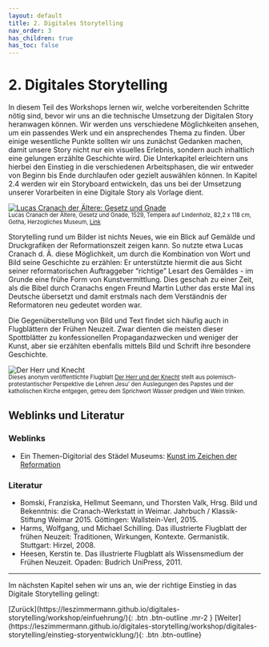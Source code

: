 ```yaml
---
layout: default
title: 2. Digitales Storytelling
nav_order: 3
has_children: true
has_toc: false
---
```

# 2. Digitales Storytelling
In diesem Teil des Workshops lernen wir, welche vorbereitenden Schritte nötig sind, bevor wir uns an die technische Umsetzung der Digitalen Story heranwagen können. Wir werden uns verschiedene Möglichkeiten ansehen, um ein passendes Werk und ein ansprechendes Thema zu finden. Über einige wesentliche Punkte sollten wir uns zunächst Gedanken machen, damit unsere Story nicht nur ein visuelles Erlebnis, sondern auch inhaltlich eine gelungen erzählte Geschichte wird. Die Unterkapitel erleichtern uns hierbei den Einstieg in die verschiedenen Arbeitsphasen, die wir entweder von Beginn bis Ende durchlaufen oder gezielt auswählen können. In Kapitel 2.4 werden wir ein Storyboard entwickeln, das uns bei der Umsetzung unserer Vorarbeiten in eine Digitale Story als Vorlage dient.

<p><a href="https://commons.wikimedia.org/wiki/File:GOTHA-cranach-veljo.jpg#/media/Datei:GOTHA-cranach-veljo.jpg"><img src="https://upload.wikimedia.org/wikipedia/commons/thumb/e/ef/GOTHA-cranach-veljo.jpg/1200px-GOTHA-cranach-veljo.jpg" alt="Lucas Cranach der Ältere: Gesetz und Gnade"></a></p>
<p style="font-size: 0.8em; margin-top:-15px;">Lucas Cranach der Ältere, Gesetz und Gnade, 1529, Tempera auf Lindenholz,  82,2 x 118 cm, Gotha, Herzogliches Museum, <a href="https://commons.wikimedia.org/w/index.php?curid=58440155">Link</a></p>

Storytelling rund um Bilder ist nichts Neues, wie ein Blick auf Gemälde und Druckgrafiken der Reformationszeit zeigen kann. So nutzte etwa Lucas Cranach d. Ä. diese Möglichkeit, um durch die Kombination von Wort und Bild seine Geschichte zu erzählen: Er unterstützte hiermit die aus Sicht seiner reformatorischen Auftraggeber “richtige” Lesart des Gemäldes - im Grunde eine frühe Form von Kunstvermittlung. Dies geschah zu einer Zeit, als die Bibel durch Cranachs engen Freund Martin Luther das erste Mal ins Deutsche übersetzt und damit erstmals nach dem Verständnis der Reformatoren neu gedeutet worden war.

Die Gegenüberstellung von Bild und Text findet sich häufig auch in Flugblättern der Frühen Neuzeit. Zwar dienten die meisten dieser Spottblätter zu konfessionellen Propagandazwecken und weniger der Kunst, aber sie erzählten ebenfalls mittels Bild und Schrift ihre besondere Geschichte.

![Der Herr und Knecht](https://leszimmermann.github.io/digitales-storytelling/img/digitales-storytelling/RP-P-OB-78.845.jpg)
<p style="font-size: 0.8em;margin-top:-15px;">Dieses anonym veröffentlichte Flugblatt <a href="https://www.rijksmuseum.nl/nl/mijn/verzamelingen/180713--arjan/ezels/objecten#/RP-P-OB-78.845,7">Der Herr und der Knecht</a> stellt aus polemisch-protestantischer Perspektive die Lehren Jesu’ den Auslegungen des Papstes und der katholischen Kirche entgegen, getreu dem Sprichwort Wasser predigen und Wein trinken.</p>

## Weblinks und Literatur
### Weblinks
 - Ein Themen-Digitorial des Städel Museums: [Kunst im Zeichen der Reformation](https://reformation.staedelmuseum.de/de/kapitel-1)

### Literatur
- Bomski, Franziska, Hellmut Seemann, und Thorsten Valk, Hrsg. Bild und Bekenntnis: die Cranach-Werkstatt in Weimar. Jahrbuch / Klassik-Stiftung Weimar 2015. Göttingen: Wallstein-Verl, 2015.
- Harms, Wolfgang, und Michael Schilling. Das illustrierte Flugblatt der frühen Neuzeit: Traditionen, Wirkungen, Kontexte. Germanistik. Stuttgart: Hirzel, 2008.
- Heesen, Kerstin te. Das illustrierte Flugblatt als Wissensmedium der Frühen Neuzeit. Opaden: Budrich UniPress, 2011.

---

Im nächsten Kapitel sehen wir uns an, wie der richtige Einstieg in das Digitale Storytelling gelingt:

<span class="fs-8">
[Zurück](https://leszimmermann.github.io/digitales-storytelling/workshop/einfuehrung/){: .btn .btn-outline .mr-2 } 
</span>
<span class="fs-8">
[Weiter](https://leszimmermann.github.io/digitales-storytelling/workshop/digitales-storytelling/einstieg-storyentwicklung/){: .btn .btn-outline}
</span>